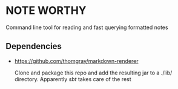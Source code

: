 # NOTE WORTHY

Command line tool for reading and fast querying formatted notes

## Dependencies

- https://github.com/thomgray/markdown-renderer
  
  Clone and package this repo and add the resulting jar to a ./lib/ directory. 
  Apparently *sbt* takes care of the rest

